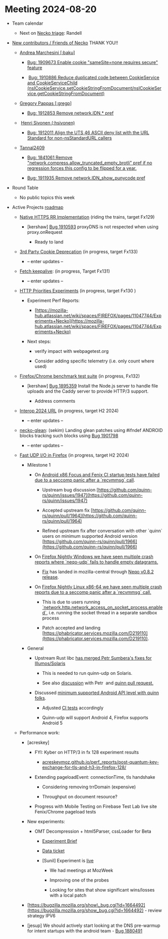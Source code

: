 # Meeting 2024-08-20

-   Team calendar
    

    -   Next on [Necko triage](https://github.com/mozilla-necko/triage-list): Randell 
    

  

-   [New contributors / Friends of Necko](https://bugzilla.mozilla.org/buglist.cgi?n9=1&n4=1&v8=wptsync%40mozilla.bugs&product=Core&n3=1&o1=equals&o7=equals&o5=equals&n2=1&bug_status=RESOLVED&bug_status=VERIFIED&bug_status=CLOSED&f6=assigned_to&resolution=---&resolution=FIXED&resolution=INVALID&resolution=WONTFIX&resolution=INACTIVE&resolution=DUPLICATE&resolution=WORKSFORME&resolution=INCOMPLETE&resolution=SUPPORT&resolution=EXPIRED&resolution=MOVED&o3=equals&n1=1&chfieldfrom=2024-07-30&n5=1&n7=1&f8=assigned_to&component=DOM%3A%20Networking&component=Networking&component=Networking%3A%20Cache&component=Networking%3A%20Cookies&component=Networking%3A%20DNS&component=Networking%3A%20File&component=Networking%3A%20HTTP&component=Networking%3A%20JAR&component=Networking%3A%20Proxy&component=Networking%3A%20WebSockets&o9=equals&o4=equals&v6=rjesup%40jesup.org&o2=equals&priority=P1&priority=P2&priority=P3&priority=P4&priority=P5&priority=--&v2=kershaw%40mozilla.com&chfield=cf_last_resolved&o6=equals&bug_type=defect&bug_type=enhancement&bug_type=task&v9=sekim%40mozilla.com&v4=smayya%40mozilla.com&query_format=advanced&n8=1&f5=assigned_to&v3=edgul%40mozilla.com&f7=assigned_to&f1=assigned_to&n6=1&list_id=17156365&classification=Client%20Software&classification=Developer%20Infrastructure&classification=Components&classification=Server%20Software&classification=Other&f2=assigned_to&v1=valentin.gosu%40gmail.com&o8=equals&v7=nobody%40mozilla.org&f3=assigned_to&v5=acreskey%40mozilla.com&f4=assigned_to&f9=assigned_to) THANK YOU!!
    

    -   [Andrea Marchesini \[:baku\]](https://bugzilla.mozilla.org/user_profile?user_id=446257)
    

        -   [Bug: 1909673 Enable cookie "sameSite=none requires secure" feature](https://bugzilla.mozilla.org/show_bug.cgi?id=1909673)
    
        -    [Bug: 1910886 Reduce duplicated code between CookieService and CookieServiceChild (nsICookieService.setCookieStringFromDocument/nsICookieService.getCookieStringFromDocument)](https://bugzilla.mozilla.org/show_bug.cgi?id=1910886) 
    

    -   [Gregory Pappas \[:gregp\]](https://bugzilla.mozilla.org/user_profile?user_id=685138)
    

        -   [Bug: 1912853 Remove network.IDN.\* pref](https://bugzilla.mozilla.org/show_bug.cgi?id=1912853)
    

    -    [Henri Sivonen (:hsivonen)](https://bugzilla.mozilla.org/user_profile?user_id=5490)
    

        -   [Bug: 1912011 Align the UTS 46 ASCII deny list with the URL Standard for non-nsStandardURL callers](https://bugzilla.mozilla.org/show_bug.cgi?id=1912011) 
    

    -   [Tannal2409](https://bugzilla.mozilla.org/user_profile?user_id=740908)
    

        -   [Bug: 1841061 Remove "network.compress.allow\_truncated\_empty\_brotli" pref if no regression forces this config to be flipped for a year.](https://bugzilla.mozilla.org/show_bug.cgi?id=1841061) 
    
        -   [Bug: 1911935 Remove network.IDN\_show\_punycode pref](https://bugzilla.mozilla.org/show_bug.cgi?id=1911935)
    

  
  

-   Round Table
    

    -   No public topics this week 
    

  
  

-   Active Projects [roadmap](https://mozilla-hub.atlassian.net/jira/plans/71/scenarios/71?vid=300#plan/backlog) 
    

    -   [Native HTTPS RR Implementation](https://mozilla-hub.atlassian.net/browse/FFXP-2553) (riding the trains, target Fx129)
    

        -   \[kershaw\] [Bug 1910593](https://bugzilla.mozilla.org/show_bug.cgi?id=1910593) proxyDNS is not respected when using proxy.onRequest
    

            -   Ready to land
    

    -   [3rd Party Cookie Deprecation](https://mozilla-hub.atlassian.net/browse/FFXP-2237) (in progress, target Fx133)
    

        -   – enter updates – 
    

    -   [Fetch keepalive](https://mozilla-hub.atlassian.net/browse/FFXP-2596): (in progress, Target Fx131) 
    

        -   – enter updates – 
    

    -   [HTTP Priorities Experiments](https://mozilla-hub.atlassian.net/browse/FFXP-2070) (in progress, target Fx130 )
    

        -   Experiment Perf Reports:
    

            -   [https://mozilla-hub.atlassian.net/wiki/spaces/FIREFOX/pages/11047744/Experiments+Necko](https://mozilla-hub.atlassian.net/wiki/spaces/FIREFOX/pages/11047744/Experiments+Necko)
    

        -   Next steps: 
    

            -   verify impact with webpagetest.org
    
            -   Consider adding specific telemetry (i.e. only count where used)
    

    -   [Firefox/Chrome benchmark test suite](https://mozilla-hub.atlassian.net/browse/FFXP-2784) (in progress, Fx132)
    

        -   \[kershaw\] [Bug 1895359](https://bugzilla.mozilla.org/show_bug.cgi?id=1895359) Install the Node.js server to handle file uploads and the Caddy server to provide HTTP/3 support.
    

            -   Address comments
    

    -   [Interop 2024 URL](https://mozilla-hub.atlassian.net/browse/FFXP-2202) (in progress, target H2 2024)
    

        -   – enter updates – 
    

    -   [necko-glean](https://bugzilla.mozilla.org/show_bug.cgi?id=1854569): (sekim) Landing glean patches using #ifndef ANDROID blocks tracking such blocks using [Bug 1901798](https://bugzilla.mozilla.org/show_bug.cgi?id=1901798)  
    

        -   – enter updates –
    

    -   [Fast UDP I/O in Firefox](https://mozilla-hub.atlassian.net/browse/FFXP-2862) (in progress, target H2 2024)
    

        -   Milestone 1
    

            -   On [Android x86 Focus and Fenix CI startup tests have failed due to a seccomp panic after a \`recvmmsg\` call](https://bugzilla.mozilla.org/show_bug.cgi?id=1910594).
    

                -   Upstream bug discussion [https://github.com/quinn-rs/quinn/issues/1947](https://github.com/quinn-rs/quinn/issues/1947)
    
                -   Accepted upstream fix [https://github.com/quinn-rs/quinn/pull/1964](https://github.com/quinn-rs/quinn/pull/1964)
    
                -   Refined upstream fix after conversation with other \`quinn\` users on minimum supported Android version [https://github.com/quinn-rs/quinn/pull/1966](https://github.com/quinn-rs/quinn/pull/1966)
    

            -   On [Firefox Nightly Windows we have seen multiple crash reports where \`neqo-udp\` fails to handle empty datagrams.](https://bugzilla.mozilla.org/show_bug.cgi?id=1911658)
    

                -   [Fix](https://github.com/mozilla/neqo/pull/2044) has landed in mozilla-central through [Neqo v0.8.2 release](https://github.com/mozilla/neqo/issues/2040). 
    

            -   On [Firefox Nightly Linux x86-64 we have seen multiple crash reports due to a seccomp panic after a \`recvmmsg\` call.](https://bugzilla.mozilla.org/show_bug.cgi?id=1912626)
    

                -   This is due to users running [\`network.http.network\_access\_on\_socket\_process.enabled\`](https://bugzilla.mozilla.org/show_bug.cgi?id=1912626#c6), i.e. running the socket thread in a separate sandbox process 
    
                -   Patch accepted and landing [https://phabricator.services.mozilla.com/D219110](https://phabricator.services.mozilla.com/D219110).
    

        -   General
    

            -   Upstream Rust libc [has merged Petr Sumbera's fixes for Illumos/Solaris](https://github.com/rust-lang/libc/pull/3717)
    

                -   This is needed to run quinn-udp on Solaris.
    
                -   See also [discussion](https://bugzilla.mozilla.org/show_bug.cgi?id=1901295#c9) with Petr  and [quinn pull request.](https://github.com/quinn-rs/quinn/pull/1916)
    

            -   Discussed [minimum supported Android API level with quinn folks](https://github.com/quinn-rs/quinn/issues/1503#issuecomment-2285962727).
    

                -   Adjusted [CI tests](https://github.com/quinn-rs/quinn/pull/1950) accordingly 
    
                -   Quinn-udp will support Android 4, Firefox supports Android 5
    

    -   Performance work: 
    

        -   \[acreskey\]
    

            -   FYI: Kyber on HTTP/3 in fx 128 experiment results
    

                -   [acreskeymoz.github.io/perf\_reports/post-quantum-key-exchange-for-tls-and-h3-in-firefox-128/](http://acreskeymoz.github.io/perf_reports/post-quantum-key-exchange-for-tls-and-h3-in-firefox-128/)
    

            -   Extending pageloadEvent: connectionTime, tls handshake
    

                -   Considering removing trrDomain (expensive)
    
                -   Throughput on document resource?
    

            -   Progress with Mobile Testing on Firebase Test Lab live site Fenix/Chrome pageload tests
    

        -   New experiments:
    

            -   OMT Decompression + html5Parser, cssLoader for Beta
    

                -   [Experiment Brief](https://docs.google.com/document/d/1ARo-8IiBitR3dNpiB53AYTkouSleGfX-ANVOGgjAbmQ/edit)
    
                -   [Data ticket](https://mozilla-hub.atlassian.net/browse/DO-1698)
    
                -   \[Sunil\] Experiment is [live](https://experimenter.services.mozilla.com/nimbus/off-main-thread-decompression-experiment/summary)
    

                    -   We had meetings at MozWeek
    
                    -   Improving one of the probes
    
                    -   Looking for sites that show significant wins/losses with a local patch
    

        -   [https://bugzilla.mozilla.org/show\_bug.cgi?id=1664492](https://bugzilla.mozilla.org/show_bug.cgi?id=1664492) - review strategy IPV6
    
        -   \[jesup\] We should actively start looking at the DNS pre-warmup for intent startups with the android team - [Bug 1880491](https://bugzilla.mozilla.org/show_bug.cgi?id=1880491)